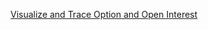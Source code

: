 [Visualize and Trace Option and Open Interest](https://jingyizhao01.grafana.net/public-dashboards/39c03175d85d42da914b807c140b1167)
